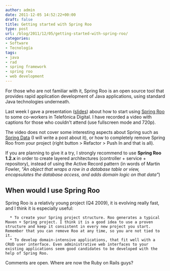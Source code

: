 ```yaml
---
author: admin
date: 2011-12-05 14:52:22+00:00
draft: false
title: Getting started with Spring Roo
type: post
url: /blog/2011/12/05/getting-started-with-spring-roo/
categories:
- Software
- Tecnología
tags:
- java
- rad
- spring framework
- spring roo
- web development
---
```


For those who are not familiar with it, Spring Roo is an open source tool that provides rapid application development of Java applications, using standard Java technologies underneath.

Last week I gave a presentation ([slides](http://www.slideshare.net/palmerabollo/spring-roo-demo)) about how to start using [Spring Roo](http://www.springsource.org/spring-roo) to some co-workers in Telefónica Digital. I have recorded a video with captions for those who couldn't attend (use fullscreen mode and 720p).





The video does not cover some interesting aspects about Spring such as [Spring Data](http://www.springsource.org/spring-data) (I will write a post about it), or how to completely remove Spring Roo from your project (right button > Refactor > Push In and that is all).

If you are planning to give it a try, I strongly recommend to use **Spring Roo 1.2.x** in order to create layered architectures (controller + service + repository), instead of using the Active Record pattern (in words of Martin Fowler, _"An object that wraps a row in a database table or view, encapsulates the database access, and adds domain logic on that data"_)



## When would I use Spring Roo



Spring Roo is a relativly young project (Q4 2009), it is evolving really fast, and I think it is especially useful:




	  * To create your Spring project structure. Roo generates a typical Maven + Spring project. I think it is a good idea to use a proven structure and keep it consistent in every new project you start. Remember that you can remove Roo at any time, so you are not tied to it.
	  * To develop domain-intensive applications, that fit well with a CRUD user interface. Even administrative web interfaces to your existing applications seem good candidates to be developed with the help of Spring Roo.


Comments are open. Where are now the Ruby on Rails guys?
